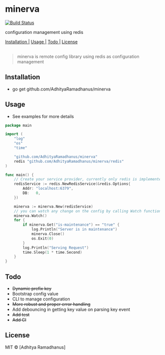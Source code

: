 # minerva
[![Build Status](https://travis-ci.org/AdhityaRamadhanus/minerva.svg?branch=master)](https://travis-ci.org/AdhityaRamadhanus/minerva)

configuration management using redis

<p>
  <a href="#installation">Installation |</a>
  <a href="#usage">Usage |</a>
  <a href="#todo">Todo |</a>
  <a href="#licenses">License</a>
  <br><br>
  <blockquote>
	minerva is remote config library using redis as configuration management
  </blockquote>
</p>

Installation
----------- 
* go get github.com/AdhityaRamadhanus/minerva

Usage
----------------
* See examples for more details
```go
package main

import (
	"log"
	"os"
	"time"

	"github.com/AdhityaRamadhanus/minerva"
	redis "github.com/AdhityaRamadhanus/minerva/redis"
)

func main() {
    // Create your service provider, currently only redis is implemented
	redisService := redis.NewRedisService(&redis.Options{
		Addr: "localhost:6379",
		DB:   0,
	})

    minerva := minerva.New(redisService)
    // you can watch any change on the config by calling Watch function
	minerva.Watch()
	for {
		if minerva.Get("is-maintenance") == "true" {
			log.Println("Server is in maintenance")
			minerva.Close()
			os.Exit(0)
		}
		log.Println("Serving Request")
		time.Sleep(1 * time.Second)
	}
}
```

Todo
----------------
* ~~Dynamic prefix key~~
* Bootstrap config value
* CLI to manage configuration
* ~~More robust and proper error handling~~
* Add debouncing in getting key value on parsing key event
* ~~Add test~~
* ~~Add CI~~

License
----

MIT © [Adhitya Ramadhanus]

